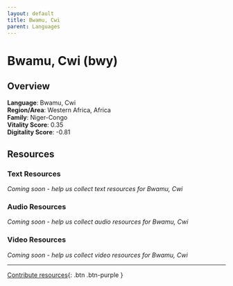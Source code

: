 ```yaml
---
layout: default
title: Bwamu, Cwi
parent: Languages
---
```


# Bwamu, Cwi (bwy)

## Overview

**Language**: Bwamu, Cwi  
**Region/Area**: Western Africa, Africa  
**Family**: Niger-Congo  
**Vitality Score**: 0.35  
**Digitality Score**: -0.81  

## Resources

### Text Resources
*Coming soon - help us collect text resources for Bwamu, Cwi*

### Audio Resources
*Coming soon - help us collect audio resources for Bwamu, Cwi*

### Video Resources
*Coming soon - help us collect video resources for Bwamu, Cwi*

---

[Contribute resources](https://fairtrain.github.io/){: .btn .btn-purple }
